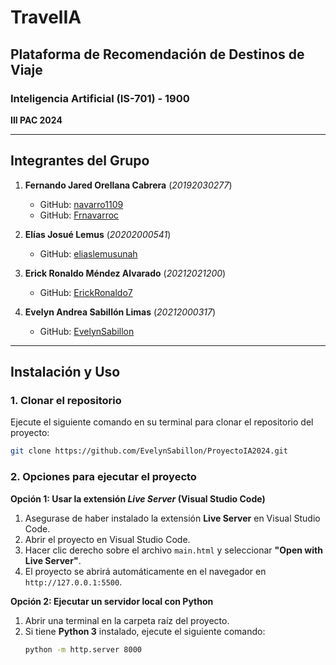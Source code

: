 # TravelIA  
## Plataforma de Recomendación de Destinos de Viaje  

### **Inteligencia Artificial (IS-701) - 1900**  
**III PAC 2024**  

---

## **Integrantes del Grupo**  

1. **Fernando Jared Orellana Cabrera** (*20192030277*)  
   - GitHub: [navarro1109](https://github.com/navarro1109)  
   - GitHub: [Frnavarroc](https://github.com/Frnavarroc)  

2. **Elías Josué Lemus** (*20202000541*)  
   - GitHub: [eliaslemusunah](https://github.com/eliaslemusunah)  

3. **Erick Ronaldo Méndez Alvarado** (*20212021200*)  
   - GitHub: [ErickRonaldo7](https://github.com/ErickRonaldo7)  

4. **Evelyn Andrea Sabillón Limas** (*20212000317*)  
   - GitHub: [EvelynSabillon](https://github.com/EvelynSabillon)  

---

## **Instalación y Uso**  

### **1. Clonar el repositorio**  
Ejecute el siguiente comando en su terminal para clonar el repositorio del proyecto:  
```bash
git clone https://github.com/EvelynSabillon/ProyectoIA2024.git
```

### **2. Opciones para ejecutar el proyecto**
   
**Opción 1: Usar la extensión *Live Server* (Visual Studio Code)**

1. Asegurase de haber instalado la extensión **Live Server** en Visual Studio Code.
2. Abrir el proyecto en Visual Studio Code.
3. Hacer clic derecho sobre el archivo `main.html` y seleccionar **"Open with Live Server"**.
4. El proyecto se abrirá automáticamente en el navegador en `http://127.0.0.1:5500`.

**Opción 2: Ejecutar un servidor local con Python**
1. Abrir una terminal en la carpeta raíz del proyecto.
2. Si tiene **Python 3** instalado, ejecute el siguiente comando:
   ```bash
   python -m http.server 8000
